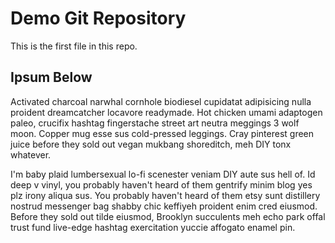 # Demo Git Repository

This is the first file in this repo.

## Ipsum Below

Activated charcoal narwhal cornhole biodiesel cupidatat adipisicing nulla
proident dreamcatcher locavore readymade. Hot chicken umami adaptogen paleo,
crucifix hashtag fingerstache street art neutra meggings 3 wolf moon.
Copper mug esse sus cold-pressed leggings. Cray pinterest green juice before
they sold out vegan mukbang shoreditch, meh DIY tonx whatever.

I'm baby plaid lumbersexual lo-fi scenester veniam DIY aute sus hell of. Id deep v vinyl, you probably haven't heard of them gentrify minim blog yes plz irony aliqua sus. You probably haven't heard of them etsy sunt distillery nostrud messenger bag shabby chic keffiyeh proident enim cred eiusmod. Before they sold out tilde eiusmod, Brooklyn succulents meh echo park offal trust fund live-edge hashtag exercitation yuccie affogato enamel pin.

